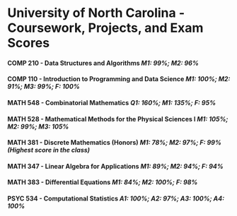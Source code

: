# University of North Carolina - Coursework, Projects, and Exam Scores

#### COMP 210 - Data Structures and Algorithms *M1: 99%; M2: 96%*
#### COMP 110 - Introduction to Programming and Data Science *M1: 100%; M2: 91%; M3: 99%; F: 100%* 
#### MATH 548 - Combinatorial Mathematics *Q1: 160%; M1: 135%; F: 95%*
#### MATH 528 - Mathematical Methods for the Physical Sciences I *M1: 105%; M2: 99%; M3: 105%*
#### MATH 381 - Discrete Mathematics (Honors) *M1: 78%; M2: 97%; F: 99% (Highest score in the class)*
#### MATH 347 - Linear Algebra for Applications *M1: 89%; M2: 94%; F: 94%* 
#### MATH 383 - Differential Equations *M1: 84%; M2: 100%; F: 98%*
#### PSYC 534 - Computational Statistics *A1: 100%; A2: 97%; A3: 100%; A4: 100%*